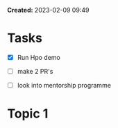 **Created:** 2023-02-09 09:49

# Tasks
- [x] Run Hpo demo
- [ ] make 2 PR's
- [ ] look into mentorship programme



# Topic 1